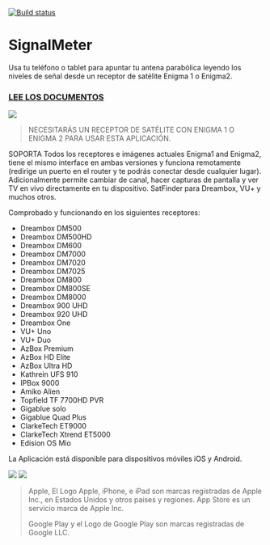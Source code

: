 [![Build status](https://shax.visualstudio.com/SignalMeter/_apis/build/status/SignalMeter-CI)](https://shax.visualstudio.com/SignalMeter/_build/latest?definitionId=4)
# SignalMeter
Usa tu teléfono o tablet para apuntar tu antena parabólica leyendo los niveles de señal desde un receptor de satélite Enigma 1 o Enigma2.

### [LEE LOS DOCUMENTOS](https://www.krkadoni.com)

![](https://github.com/shaxxx/Signalmeter2/raw/master/docs/esm.gif)

>NECESITARÁS UN RECEPTOR DE SATÉLITE CON ENIGMA 1 O ENIGMA 2 PARA USAR ESTA APLICACIÓN. 

SOPORTA Todos los receptores e imágenes actuales Enigma1 and Enigma2, tiene el mismo interface en ambas versiones y funciona remotamente (redirige un puerto en el router y te podrás conectar desde cualquier lugar). Adicionalmente permite cambiar de canal, hacer capturas de pantalla y ver TV en vivo directamente en tu dispositivo. SatFinder para Dreambox, VU+ y muchos otros.

Comprobado y funcionando en los siguientes receptores:

- Dreambox DM500
- Dreambox DM500HD
- Dreambox DM600
- Dreambox DM7000
- Dreambox DM7020
- Dreambox DM7025
- Dreambox DM800
- Dreambox DM800SE
- Dreambox DM8000
- Dreambox 900 UHD
- Dreambox 920 UHD
- Dreambox One
- VU+ Uno
- VU+ Duo
- AzBox Premium
- AzBox HD Elite
- AzBox Ultra HD
- Kathrein UFS 910
- IPBox 9000
- Amiko Alien
- Topfield TF 7700HD PVR
- Gigablue solo
- Gigablue Quad Plus
- ClarkeTech ET9000
- ClarkeTech Xtrend ET5000
- Edision OS Mio

La Aplicación está disponible para dispositivos móviles iOS y Android.

[![](https://github.com/shaxxx/Signalmeter2/raw/master/docs/appstore.png)](https://apps.apple.com/us/app/enigma-signal-meter/id1479557163?l=hr&ls=1)
[![](https://github.com/shaxxx/Signalmeter2/raw/master/docs/play.png)](https://play.google.com/store/apps/details?id=com.krkadoni.app.signalmeter)

>  Apple, El Logo Apple, iPhone, e iPad son marcas registradas de Apple Inc., en Estados Unidos y otros paises y regiones. App Store es un servicio marca de Apple Inc. 
>  
> Google Play y el Logo de Google Play son marcas registradas de Google LLC.
